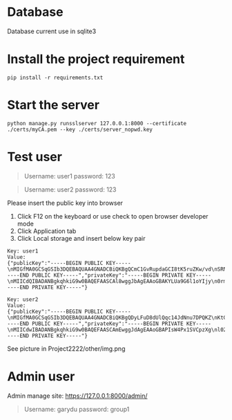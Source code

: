 # Database
Database current use in sqlite3

# Install the project requirement
```shell
pip install -r requirements.txt
```

# Start the server
```shell
python manage.py runsslserver 127.0.0.1:8000 --certificate ./certs/myCA.pem --key ./certs/server_nopwd.key
```

# Test user
> Username: user1
> password: 123

> Username: user2
> password: 123

Please insert the public key into browser
1. Click F12 on the keyboard or use check to open browser developer mode
2. Click Application tab
3. Click Local storage and insert below key pair

```
Key: user1
Value: 
{"publicKey":"-----BEGIN PUBLIC KEY-----\nMIGfMA0GCSqGSIb3DQEBAQUAA4GNADCBiQKBgQCmC1GvRupdaGCI8tK5ruZKw/vd\nSRN/6yn9//0rRauFxnIGDcAEJY3Bb73SLvhS+OBQDbmtdaKaqfMzWX+ddbP13Oxh\nbiuDNINYk7zdnbrz4PUBjOuWOGhbNyr2cX1Re/1K9wVkLoPXhDkWEUexfPeNy2n7\nq2NLugdvVbBdJILv7QIDAQAB\n-----END PUBLIC KEY-----","privateKey":"-----BEGIN PRIVATE KEY-----\nMIICdQIBADANBgkqhkiG9w0BAQEFAASCAl8wggJbAgEAAoGBAKYLUa9G6l1oYIjy\n0rmu5krD+91JE3/rKf3//StFq4XGcgYNwAQljcFvvdIu+FL44FANua11opqp8zNZ\nf511s/Xc7GFuK4M0g1iTvN2duvPg9QGM65Y4aFs3KvZxfVF7/Ur3BWQug9eEORYR\nR7F8943LafurY0u6B29VsF0kgu/tAgMBAAECgYAJqw8OjaqH1dQJJVpvxWdTYyX/\nNIoWILNJPuaW5m+eUnfBMnvDwgwG/2KmImYDLsqg3qu5Fehp6QtoKgXsPTZFOp0w\nLxqD5vPmWNbevN5Fwx9aUN4PRtFQLGf9sbGKVsRXDYhI3eCRZJKy2Q5x414+Yvuv\nbrU93A7sQjS4OefXYQJBAM/K6JciZCIA4a/69Zi09hOnHKBHAngTG+lKvriGhgkD\nNCH/+w/Xr7pOUo5G6w6OMbmZz9mh+IVKdr7lkuakUZMCQQDMkOpUcIAdQbTT1/Bb\nGA/0rQ9O1N6PdHFegIvelWI83C5SHSHdGbBMmCcVbpk6WBFjQC1E1FbgKEmNmlMw\ncqh/AkBv9STy4Y3QIGd5eR9A4ye/GQg8d2YmKi2cujAeniSz0G0TcKfmNlExcafb\njuxxUD4MgYpS+Yk80A1A99L5wElPAkAiB4FTpptJQqLoEqXjIW+WDivbu0GCr6Yk\nSFH8JvF+mkoCUuJNO3a+ZxkpUYqf0AKkdgqRxpjlFQ6XRbLM/mXVAkAn5p0HA+9X\nKnx/aAEPFWJiS/aYl5RBZDjKNB1WvQZ6Wgnxb+bUDenaCZogxAtitwM0fDQxMHhF\nlZVAwOc8vJfU\n-----END PRIVATE KEY-----"}
```
```
Key: user2
Value: 
{"publicKey":"-----BEGIN PUBLIC KEY-----\nMIGfMA0GCSqGSIb3DQEBAQUAA4GNADCBiQKBgQDyLFuD8dUlQqc14JdNnu7DPQKZ\nKtG1c+ZFEBilaXdr5hTWjYkKlsa75MBgBxesH/QkFRPUOiKLxPFUDUQ54D0tuftF\njSzNnk8eF3X4di4lEdxO1nDTOhQ7L5K5tq1TSsh5qLSg8f7Ihd5Cof0wedpMDVHf\nJ16rbC6WcY/jxy5o2wIDAQAB\n-----END PUBLIC KEY-----","privateKey":"-----BEGIN PRIVATE KEY-----\nMIICdwIBADANBgkqhkiG9w0BAQEFAASCAmEwggJdAgEAAoGBAPIsW4Px1SVCpzXg\nl02e7sM9Apkq0bVz5kUQGKVpd2vmFNaNiQqWxrvkwGAHF6wf9CQVE9Q6IovE8VQN\nRDngPS25+0WNLM2eTx4Xdfh2LiUR3E7WcNM6FDsvkrm2rVNKyHmotKDx/siF3kKh\n/TB52kwNUd8nXqtsLpZxj+PHLmjbAgMBAAECgYA0o2mc62K9/5fiwReCGqqhK1C2\nRDVi8Hc7ybzhr2PywwcCf68q6wz1aEpcVQ5TLnrdoOs3dQ9vO/aMo3mR7ui87G2X\nrmyTBR7vai9wuVO0D609yO55vwBJwhY4iNe42RKRA1s22P4NgfG2lFi9ATJ9RZb+\nYIlAta4zri7KJ0FBuQJBAP30e/89TNJmJFX+ZuUW2ywOL8OPZ3FCGt02jOln7gS8\n1kVct5WJAowx4DTZ2rvXwBxyeo42NBM9S5UgINvyO/UCQQD0H5XsPnFUKywE4TR/\nfU3l/1YUnnvp/rwyg/O9+RPQU5fsfuMxfh74BBxNMozccb5+Fe+rApiva/CDSncP\nw1+PAkEAiO4vgcOCzZunkfqXboTxboLDvFVxeD8ljwuf1SZlz4YmnsXMc0Op7P/j\nnXuuFkTR4ETV0iJl183gGCt3rECjlQJBAKD8W0+pde69cY/eO1J/fWlY0plSUgDj\nHZRqc8gpgyl0ltE8c/Jla2K+wzMdTMrqr2ZSbPRnB+1WzwqlhpJ8kn0CQAY+vjzr\nGj4N1DahDNNH4DcRUihsslZcJ3pNukYpmW/keqFn+SnnxiGYfEHj5Y27Tlec2X7m\nv/zsArlaWFScgu4=\n-----END PRIVATE KEY-----"}
```
See picture in Project2222/other/img.png

# Admin user
Admin manage site: https://127.0.0.1:8000/admin/
> Username: garydu
> password: group1